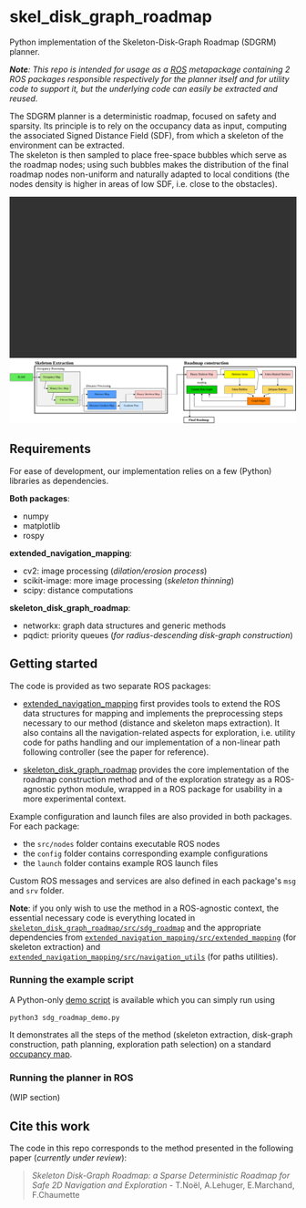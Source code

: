 # skel_disk_graph_roadmap
Python implementation of the Skeleton-Disk-Graph Roadmap (SDGRM) planner.

*__Note__: This repo is intended for usage as a [ROS](https://wiki.ros.org/) metapackage containing 2 ROS packages responsible respectively for the planner itself and for utility code to support it, but the underlying code can easily be extracted and reused.*

The SDGRM planner is a deterministic roadmap, focused on safety and sparsity. Its principle is to rely on the occupancy data as input, computing the associated Signed Distance Field (SDF), from which a skeleton of the environment can be extracted.\
The skeleton is then sampled to place free-space bubbles which serve as the roadmap nodes; using such bubbles makes the distribution of the final roadmap nodes non-uniform and naturally adapted to local conditions (the nodes density is higher in areas of low SDF, i.e. close to the obstacles).

![Multi-path planning demo](figures/multipath_manim_figure.gif)
![Overview of the method](figures/sdg_construction_diagram.png)

## Requirements
For ease of development, our implementation relies on a few (Python) libraries as dependencies. 

**Both packages**:
- numpy 
- matplotlib
- rospy

**extended_navigation_mapping**:
- cv2: image processing (*dilation/erosion process*)
- scikit-image: more image processing (*skeleton thinning*)
- scipy: distance computations

**skeleton_disk_graph_roadmap**:
- networkx: graph data structures and generic methods
- pqdict: priority queues (*for radius-descending disk-graph construction*)

## Getting started
The code is provided as two separate ROS packages:
- [extended_navigation_mapping](./extended_navigation_mapping) first provides tools to extend the ROS data structures for mapping and implements the preprocessing steps necessary to our method (distance and skeleton maps extraction). It also contains all the navigation-related aspects for exploration, i.e. utility code for paths handling and our implementation of a non-linear path following controller (see the paper for reference).

- [skeleton_disk_graph_roadmap](./skeleton_disk_graph_roadmap) provides the core implementation of the roadmap construction method and of the exploration strategy as a ROS-agnostic python module, wrapped in a ROS package for usability in a more experimental context.

Example configuration and launch files are also provided in both packages.
For each package:
- the `src/nodes` folder contains executable ROS nodes
- the `config` folder contains corresponding example configurations 
- the `launch` folder contains example ROS launch files

Custom ROS messages and services are also defined in each package's `msg` and `srv` folder.

**Note**: if you only wish to use the method in a ROS-agnostic context, the essential necessary code is everything located in [`skeleton_disk_graph_roadmap/src/sdg_roadmap`](./skeleton_disk_graph_roadmap/src/sdg_roadmap) and the appropriate dependencies from [`extended_navigation_mapping/src/extended_mapping`](./extended_navigation_mapping/src/extended_mapping) (for skeleton extraction) and [`extended_navigation_mapping/src/navigation_utils`](./extended_navigation_mapping/src/navigation_utils) (for paths utilities).

### Running the example script
A Python-only [demo script](./skeleton_disk_graph_roadmap/src/examples/sdg_roadmap_demo.py) is available which you can simply run using 
````
python3 sdg_roadmap_demo.py
````
It demonstrates all the steps of the method (skeleton extraction, disk-graph construction, path planning, exploration path selection) on a standard [occupancy map](./skeleton_disk_graph_roadmap/environments/env_intellab.png).

### Running the planner in ROS
(WIP section)

## Cite this work
The code in this repo corresponds to the method presented in the following paper (*currently under review*):
> *Skeleton Disk-Graph Roadmap: a Sparse Deterministic Roadmap for Safe 2D Navigation and Exploration* - T.Noël, A.Lehuger, E.Marchand, F.Chaumette
